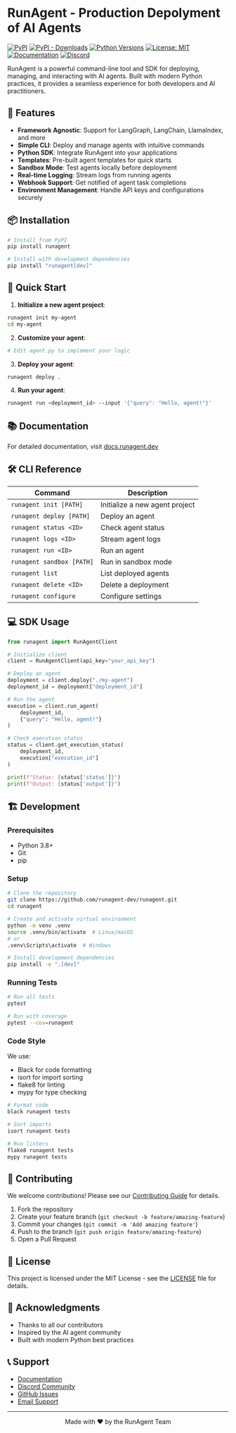 # RunAgent - Production Depolyment of AI Agents

[![PyPI](https://img.shields.io/pypi/v/runagent)](https://pypi.org/project/runagent/)
[![PyPI - Downloads](https://img.shields.io/pypi/dm/runagent)](https://pypi.org/project/runagent/)
[![Python Versions](https://img.shields.io/pypi/pyversions/runagent.svg)](https://pypi.org/project/runagent/)
[![License: MIT](https://img.shields.io/badge/License-MIT-yellow.svg)](https://opensource.org/licenses/MIT)
[![Documentation](https://img.shields.io/badge/docs-latest-brightgreen.svg)](https://docs.runagent.live)
[![Discord](https://img.shields.io/discord/1234567890?color=7289DA&label=Discord&logo=discord&logoColor=white)](https://discord.gg/runagent)

RunAgent is a powerful command-line tool and SDK for deploying, managing, and interacting with AI agents. Built with modern Python practices, it provides a seamless experience for both developers and AI practitioners.

## 🌟 Features

- **Framework Agnostic**: Support for LangGraph, LangChain, LlamaIndex, and more
- **Simple CLI**: Deploy and manage agents with intuitive commands
- **Python SDK**: Integrate RunAgent into your applications
- **Templates**: Pre-built agent templates for quick starts
- **Sandbox Mode**: Test agents locally before deployment
- **Real-time Logging**: Stream logs from running agents
- **Webhook Support**: Get notified of agent task completions
- **Environment Management**: Handle API keys and configurations securely

## 📦 Installation

```bash
# Install from PyPI
pip install runagent

# Install with development dependencies
pip install "runagent[dev]"
```

## 🚀 Quick Start

1. **Initialize a new agent project**:
```bash
runagent init my-agent
cd my-agent
```

2. **Customize your agent**:
```python
# Edit agent.py to implement your logic
```

3. **Deploy your agent**:
```bash
runagent deploy .
```

4. **Run your agent**:
```bash
runagent run <deployment_id> --input '{"query": "Hello, agent!"}'
```

## 📚 Documentation

For detailed documentation, visit [docs.runagent.dev](https://docs.runagent.dev)

## 🛠️ CLI Reference

| Command | Description |
|---------|-------------|
| `runagent init [PATH]` | Initialize a new agent project |
| `runagent deploy [PATH]` | Deploy an agent |
| `runagent status <ID>` | Check agent status |
| `runagent logs <ID>` | Stream agent logs |
| `runagent run <ID>` | Run an agent |
| `runagent sandbox [PATH]` | Run in sandbox mode |
| `runagent list` | List deployed agents |
| `runagent delete <ID>` | Delete a deployment |
| `runagent configure` | Configure settings |

## 💻 SDK Usage

```python
from runagent import RunAgentClient

# Initialize client
client = RunAgentClient(api_key="your_api_key")

# Deploy an agent
deployment = client.deploy("./my-agent")
deployment_id = deployment["deployment_id"]

# Run the agent
execution = client.run_agent(
    deployment_id, 
    {"query": "Hello, agent!"}
)

# Check execution status
status = client.get_execution_status(
    deployment_id, 
    execution["execution_id"]
)

print(f"Status: {status['status']}")
print(f"Output: {status['output']}")
```

## 🏗️ Development

### Prerequisites

- Python 3.8+
- Git
- pip

### Setup

```bash
# Clone the repository
git clone https://github.com/runagent-dev/runagent.git
cd runagent

# Create and activate virtual environment
python -m venv .venv
source .venv/bin/activate  # Linux/macOS
# or
.venv\Scripts\activate  # Windows

# Install development dependencies
pip install -e ".[dev]"
```

### Running Tests

```bash
# Run all tests
pytest

# Run with coverage
pytest --cov=runagent
```

### Code Style

We use:
- Black for code formatting
- isort for import sorting
- flake8 for linting
- mypy for type checking

```bash
# Format code
black runagent tests

# Sort imports
isort runagent tests

# Run linters
flake8 runagent tests
mypy runagent tests
```

## 🤝 Contributing

We welcome contributions! Please see our [Contributing Guide](CONTRIBUTING.md) for details.

1. Fork the repository
2. Create your feature branch (`git checkout -b feature/amazing-feature`)
3. Commit your changes (`git commit -m 'Add amazing feature'`)
4. Push to the branch (`git push origin feature/amazing-feature`)
5. Open a Pull Request

## 📄 License

This project is licensed under the MIT License - see the [LICENSE](LICENSE) file for details.

## 🙏 Acknowledgments

- Thanks to all our contributors
- Inspired by the AI agent community
- Built with modern Python best practices

## 📞 Support

- [Documentation](https://docs.runagent.dev)
- [Discord Community](https://discord.gg/runagent)
- [GitHub Issues](https://github.com/runagent-dev/runagent/issues)
- [Email Support](mailto:support@runagent.dev)

---

<p align="center">
Made with ❤️ by the RunAgent Team
</p>

